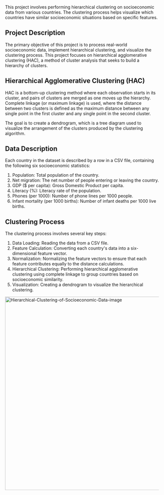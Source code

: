 This project involves performing hierarchical clustering on socioeconomic data from various countries. The clustering process helps visualize which countries have similar socioeconomic situations based on specific features.

## Project Description

The primary objective of this project is to process real-world socioeconomic data, implement hierarchical clustering, and visualize the clustering process. This project focuses on hierarchical agglomerative clustering (HAC), a method of cluster analysis that seeks to build a hierarchy of clusters.

## Hierarchical Agglomerative Clustering (HAC)
HAC is a bottom-up clustering method where each observation starts in its cluster, and pairs of clusters are merged as one moves up the hierarchy. Complete linkage (or maximum linkage) is used, where the distance between two clusters is defined as the maximum distance between any single point in the first cluster and any single point in the second cluster.

The goal is to create a dendrogram, which is a tree diagram used to visualize the arrangement of the clusters produced by the clustering algorithm.

## Data Description
Each country in the dataset is described by a row in a CSV file, containing the following six socioeconomic statistics:

  1. Population: Total population of the country.
  2. Net migration: The net number of people entering or leaving the country.
  3. GDP ($ per capita): Gross Domestic Product per capita.
  4. Literacy (%): Literacy rate of the population.
  5. Phones (per 1000): Number of phone lines per 1000 people.
  6. Infant mortality (per 1000 births): Number of infant deaths per 1000 live births.


## Clustering Process
The clustering process involves several key steps:

  1. Data Loading: Reading the data from a CSV file.
  2. Feature Calculation: Converting each country's data into a six-dimensional feature vector.
  3. Normalization: Normalizing the feature vectors to ensure that each feature contributes equally to the distance calculations.
  4. Hierarchical Clustering: Performing hierarchical agglomerative clustering using complete linkage to group countries based on socioeconomic similarity.
  5. Visualization: Creating a dendrogram to visualize the hierarchical clustering.


<img width="632" alt="Hierarchical-Clustering-of-Socioeconomic-Data-image" src="https://github.com/sumin910han/Hierarchical-Clustering-of-Socioeconomic-Data/assets/153245618/6c81281b-e0b6-493b-8ffa-b4cfc6387303">

